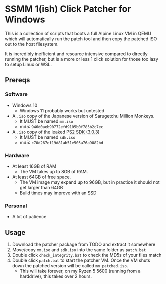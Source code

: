 # SSMM 1(ish) Click Patcher for Windows

This is a collection of scripts that boots a full Alpine Linux VM in QEMU which will automatically run the patch tool and then copy the patched ISO out to the host filesystem.

It is incredibly inefficient and resource intensive compared to directly running the patcher, but is a more or less 1 click solution for those too lazy to setup Linux or WSL.

## Prereqs

### Software

- Windows 10
    - Windows 11 probably works but untested
- A `.iso` copy of the Japanese version of Sarugetchu Million Monkeys.
    - It MUST be named `mm.iso`
    - md5: `946d0aeb90772efd9105b0f785b2c7ec`
- A `.iso` copy of the leaked [PS2 SDK (3.0.3)](https://archive.org/download/PlayStation2July2005SDKversion3.0.3/PlayStation%202%20July%202005%20SDK%20%28version%203.0.3%29.iso)
    - It MUST be named `sdk.iso`
    - md5: `c70d267ef19d81ab51e503a76a9882bd`

### Hardware

- At least 16GB of RAM
    - The VM takes up to 8GB of RAM.
- At least 64GB of free space.
    - The VM image may expand up to 96GB, but in practice it should not get larger than 64GB
    - Build times may improve with an SSD

### Personal

- A lot of patience

## Usage

1. Download the patcher package from TODO and extract it somewhere
2. Move/copy `mm.iso` and `sdk.iso` into the same folder as `patch.bat`
3. Double click `check_integrity.bat` to check the MD5s of your files match
4. Double click `patch.bat` to start the patcher VM. Once the VM shuts down the patched version will be called `mm_patched.iso`.
    - This will take forever, on my Ryzen 5 5600 (running from a harddrive), this takes over 2 hours.